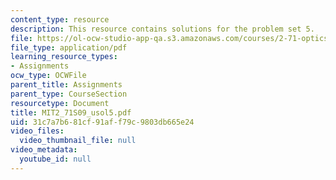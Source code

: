 ```yaml
---
content_type: resource
description: This resource contains solutions for the problem set 5.
file: https://ol-ocw-studio-app-qa.s3.amazonaws.com/courses/2-71-optics-spring-2009/31c7a7b681cf91aff79c9803db665e24_MIT2_71S09_usol5.pdf
file_type: application/pdf
learning_resource_types:
- Assignments
ocw_type: OCWFile
parent_title: Assignments
parent_type: CourseSection
resourcetype: Document
title: MIT2_71S09_usol5.pdf
uid: 31c7a7b6-81cf-91af-f79c-9803db665e24
video_files:
  video_thumbnail_file: null
video_metadata:
  youtube_id: null
---
```

